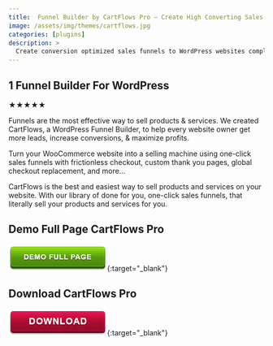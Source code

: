 ```yaml
---
title:  Funnel Builder by CartFlows Pro – Create High Converting Sales Funnels For WordPress
image: /assets/img/themes/cartflows.jpg
categories: [plugins]
description: >
  Create conversion optimized sales funnels to WordPress websites complete with order bumps, one-click upsells, cart abandonment recovery, and more...
---
```


## 1 Funnel Builder For WordPress  
★★★★★

Funnels are the most effective way to sell products & services. We created CartFlows, a WordPress Funnel Builder, to help every website owner get more leads, increase conversions, & maximize profits.  

Turn your WooCommerce website into a selling machine using one-click sales funnels with frictionless checkout, custom thank you pages, global checkout replacement, and more...  

CartFlows is the best and easiest way to sell products and services on your website. With our library of done for you, one-click sales funnels, that literally sell your products and services for you.  


## Demo Full Page CartFlows Pro
[![button](/assets/img/demo.png)](https://cartflows.com/){:target="_blank"}  

## Download CartFlows Pro
[![button](/assets/img/download.png)](http://gestyy.com/e02NCf){:target="_blank"}  